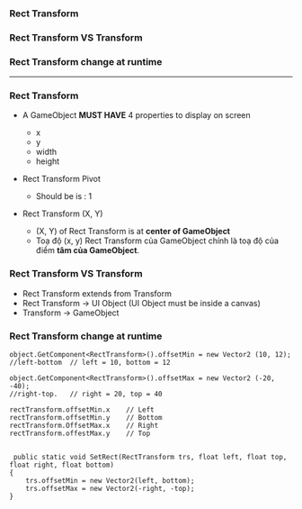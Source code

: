 
### Rect Transform
### Rect Transform VS Transform
### Rect Transform change at runtime
-------------------------------------------------------------

### Rect Transform

* A GameObject **MUST HAVE** 4 properties to display on screen
  * x
  * y
  * width
  * height
  
* Rect Transform Pivot
  * Should be is : 1
  
* Rect Transform (X, Y)
  * (X, Y) of Rect Transform is at **center of GameObject**
  * Toạ độ (x, y) Rect Transform của GameObject chính là toạ độ của điểm **tâm của GameObject**.

### Rect Transform VS Transform

* Rect Transform extends from Transform
* Rect Transform -> UI Object (UI Object must be inside a canvas)
* Transform -> GameObject


### Rect Transform change at runtime

```
object.GetComponent<RectTransform>().offsetMin = new Vector2 (10, 12); 
//left-bottom  // left = 10, bottom = 12

object.GetComponent<RectTransform>().offsetMax = new Vector2 (-20, -40); 
//right-top.   // right = 20, top = 40

rectTransform.offsetMin.x    // Left
rectTransform.offsetMin.y    // Bottom
rectTransform.OffsetMax.x    // Right
rectTransform.offestMax.y    // Top


 public static void SetRect(RectTransform trs, float left, float top, float right, float bottom)
{
    trs.offsetMin = new Vector2(left, bottom);
    trs.offsetMax = new Vector2(-right, -top);
}
```
